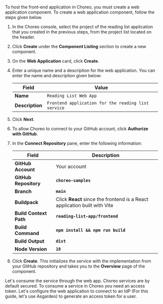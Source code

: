 To host the front-end application in Choreo, you must create a web application component. To create a web application component, follow the steps given below.

1. In the Choreo console, select the project of the reading list application that you created in the previous steps, from the project list located on the header.
2. Click **Create** under the **Component Listing** section to create a new component.
3. On the **Web Application** card, click **Create**.
4. Enter a unique name and a description for the web application. You can enter the name and description given below:

    | **Field**       | **Value**               |
    |-----------------|-------------------------|
    | **Name**        | `Reading List Web App`  |
    | **Description** | `Frontend application for the reading list service` |

5. Click **Next**.
6. To allow Choreo to connect to your GitHub account, click **Authorize with GitHub**.
7. In the **Connect Repository** pane, enter the following information:

    | **Field**             | **Description**                               |
    |-----------------------|-----------------------------------------------|
    | **GitHub Account**    | Your account                                  |
    | **GitHub Repository** | **`choreo-samples`** |
    | **Branch**            | **`main`**                               |
    | **Buildpack**      | Click **React** since the frontend is a React application built with Vite|
    | **Build Context Path**              | **`reading-list-app/frontend`** |
    | **Build Command**     | **`npm install && npm run build`**             |
    | **Build Output**      | **`dist`**                                    |
    | **Node Version**      | **`18`**                                      |

9. Click **Create**. This initializes the service with the implementation from your GitHub repository and takes you to the **Overview** page of the component.

Let's consume the service through the web app. Choreo services are by default secured. To consume a service in Choreo you need an access token. Let's configure the web application to connect to an IdP (For this guide, let's use Asgardeo) to generate an access token for a user.